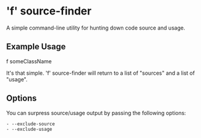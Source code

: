 'f' source-finder
=================

A simple command-line utility for hunting down code source and usage.

Example Usage
-------------
f someClassName

It's that simple. 'f' source-finder will return to a list of "sources" and a list of "usage".


Options
-------

You can surpress source/usage output by passing the following options:
  
    - --exclude-source
    - --exclude-usage

